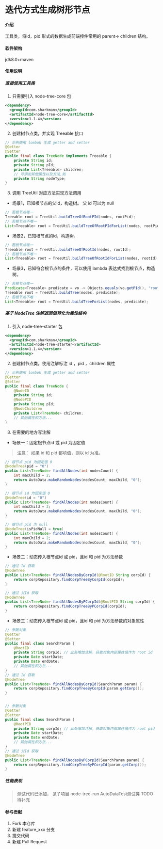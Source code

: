 # 迭代方式生成树形节点

#### 介绍
工具类，将id，pid 形式的数据生成前端控件常用的 parent-> children 结构。

#### 软件架构
jdk8.0+maven

#### 使用说明
##### 直接使用工具类
1. 只需要引入 node-tree-core 包
```xml
<dependency>
  <groupId>com.sharkman</groupId>
  <artifactId>node-tree-core</artifactId>
  <version>1.1.4</version>
</dependency>
```
2. 创建树节点类，并实现 Treeable 接口
```java
// 示例使用 lombok 生成 getter and setter
@Getter
@Setter
public final class TreeNode implements Treeable {
    private String id;
    private String pId;
    private List<Treeable> children;
    // 可添加其他属性以及方法,如
    private String nodeType;
}
```
3. 调用 TreeUtil 对应方法实现方法调用
  - 场景1，已知根节点的父id，构造树。 父 id 可以为 null
  ```java
  // 若根节点唯一 
  Treeable root = TreeUtil.buildTreeOfRootPId(nodes, rootPid);
  // 若根节点不唯一
  List<Treeable> root = TreeUtil.buildTreeOfRootPIdForList(nodes, rootPid);
  ```
  - 场景2，已知根节点的id，构造树。
  ```java
  // 若根节点唯一 
  Treeable root = TreeUtil.buildTreeOfRootId(nodes, rootId);
  // 若根节点不唯一
  List<Treeable> root = TreeUtil.buildTreeOfRootIdForList(nodes, rootId);
  ```
  - 场景3，已知符合根节点的条件，可以使用 lambda 表达式找到根节点，构造树。
  ```java
  // 若根节点唯一 
  Predicate<Treeable> predicate = vo -> Objects.equals(vo.getPId(), "root") && OrganEnum.isCorp(vo.getNodeType());
  Treeable root = TreeUtil.buildTree(nodes, predicate);
  // 若根节点不唯一
  List<Treeable> root = TreeUtil.buildTreeForList(nodes, predicate);
  ```
##### 基于 NodeTree 注解返回值转化为属性结构
1. 引入 node-tree-starter 包
```xml
<dependency>
  <groupId>com.sharkman</groupId>
  <artifactId>node-tree-starter</artifactId>
  <version>1.1.4</version>
</dependency>
```

2. 创建树节点类，使用注解标注 id ，pid ，children 属性

```java
// 示例使用 lombok 生成 getter and setter
@Getter
@Setter
public final class TreeNode {
    @NodeID
    private String id;
    @NodePID
    private String pId;
    @NodeChildren
    private List<TreeNode> children;
    // 其他属性和方法...
}
```
3. 在需要的地方写注解
- 场景一：固定根节点id 或 pid 为固定值
> 注意： 如果 id 和 pid 都填值，则以 id 为准。
```java
// 根节点 pid 为固定值 0 
@NodeTree(pid = "0")
public List<TreeNode> findAllNodes(int nodesCount) {
    int maxChild = 2;
    return AutoData.makeRandomNodes(nodesCount, maxChild, "0");
}

// 根节点 id 为固定值 0
@NodeTree(id = "0")
public List<TreeNode> findAllNodes(int nodesCount) {
    int maxChild = 2;
    return AutoData.makeRandomNodes(nodesCount, maxChild, "0");
}

// 根节点 pid 为 null 
@NodeTree(isPidNull = true)
public List<TreeNode> findAllNodes(int nodesCount) {
    int maxChild = 2;
    return AutoData.makeRandomNodes(nodesCount, maxChild, "0");
}
```

- 场景二：动态传入根节点id 或 pid，且id 和 pid 为方法参数
```java
// 通过 Id 获取
@NodeTree
public List<TreeNode> findAllNodesByCorpId(@RootID String corpId) {
    return corpRepository.findCorpTreeByCorpId(corpId);
}

// 通过 父Id 获取
@NodeTree
public List<TreeNode> findAllNodesByPCorpId(@RootPID String corpId) {
    return corpRepository.findCorpTreeByPCorpId(corpId);
}
```
- 场景三：动态传入根节点id 或 pid，且id 和 pid 为方法参数的对象属性


```java
// 参数对象
@Getter
@Setter
public final class SearchParam {
    @RootID 
    private String corpId; // 此处增加注解，获取对象内部属性值作为 root id
    private Date startDate;
    private Date endDate;
    // 其他属性和方法...
}
// 通过 Id 获取
@NodeTree
public List<TreeNode> findAllNodesByCorpId(SearchParam param) {
    return corpRepository.findCorpTreeByCorpId(param.getCorp());
}


// 参数对象
@Getter
@Setter
public final class SearchParam {
    @RootPID 
    private String corpId; // 此处增加注解，获取对象内部属性值作为 root pid
    private Date startDate;
    private Date endDate;
    // 其他属性和方法...
}
// 通过 父Id 获取
@NodeTree
public List<TreeNode> findAllNodesByPCorpId(SearchParam param) {
    return corpRepository.findCorpTreeByPCorpId(param.getCorp());
}
```
##### 性能表现
> 测试代码已添加， 见子项目 node-tree-run AutoDataTest测试类
TODO 待补充
#### 参与贡献
1.  Fork 本仓库
2.  新建 feature_xxx 分支
3.  提交代码
4.  新建 Pull Request